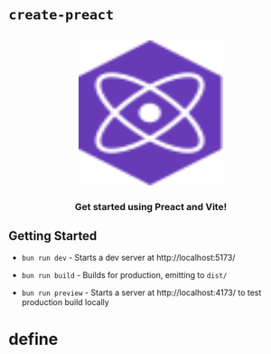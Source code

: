 # `create-preact`

<h2 align="center">
  <img height="256" width="256" src="./src/assets/preact.svg">
</h2>

<h3 align="center">Get started using Preact and Vite!</h3>

## Getting Started

-   `bun run dev` - Starts a dev server at http://localhost:5173/

-   `bun run build` - Builds for production, emitting to `dist/`

-   `bun run preview` - Starts a server at http://localhost:4173/ to test production build locally
# define
